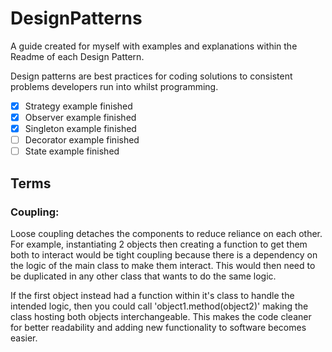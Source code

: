 # DesignPatterns
A guide created for myself with examples and explanations within the Readme of each Design Pattern.

Design patterns are best practices for coding solutions to consistent problems developers run into whilst programming.

- [X] Strategy example finished
- [X] Observer example finished
- [x] Singleton example finished
- [ ] Decorator example finished
- [ ] State example finished

## Terms
### Coupling:
Loose coupling detaches the components to reduce reliance on each other. For example, instantiating 2 objects then creating a function to get them both to interact would be tight coupling because there is a dependency on the logic of the main class to make them interact. This would then need to be duplicated in any other class that wants to do the same logic. 

If the first object instead had a function within it's class to handle the intended logic, then you could call 'object1.method(object2)' making the class hosting both objects interchangeable. This makes the code cleaner for better readability and adding new functionality to software becomes easier. 
